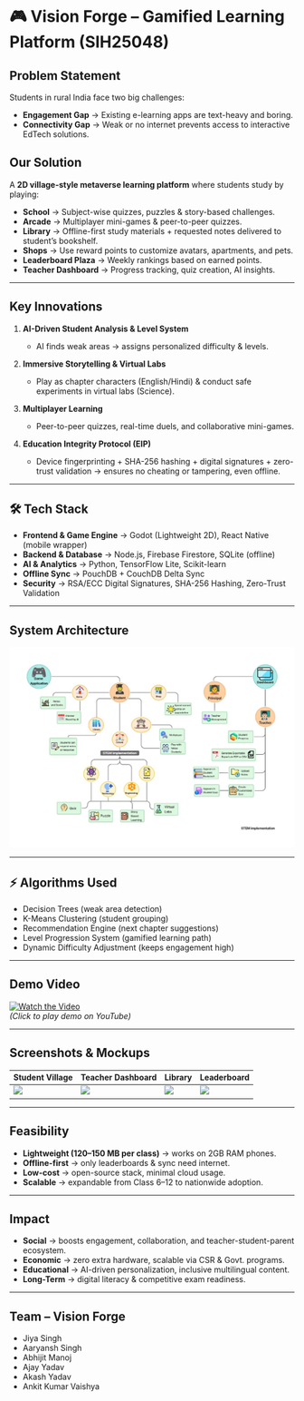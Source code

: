 # 🎮 Vision Forge – Gamified Learning Platform (SIH25048)

## Problem Statement  
Students in rural India face two big challenges:  
- **Engagement Gap** → Existing e-learning apps are text-heavy and boring.  
- **Connectivity Gap** → Weak or no internet prevents access to interactive EdTech solutions.  


## Our Solution  
A **2D village-style metaverse learning platform** where students study by playing:  
- **School** → Subject-wise quizzes, puzzles & story-based challenges.  
- **Arcade** → Multiplayer mini-games & peer-to-peer quizzes.  
- **Library** → Offline-first study materials + requested notes delivered to student’s bookshelf.  
- **Shops** → Use reward points to customize avatars, apartments, and pets.  
- **Leaderboard Plaza** → Weekly rankings based on earned points.  
- **Teacher Dashboard** → Progress tracking, quiz creation, AI insights.  

---

## Key Innovations  
1. **AI-Driven Student Analysis & Level System**  
   - AI finds weak areas → assigns personalized difficulty & levels.  

2. **Immersive Storytelling & Virtual Labs**  
   - Play as chapter characters (English/Hindi) & conduct safe experiments in virtual labs (Science).  

3. **Multiplayer Learning**  
   - Peer-to-peer quizzes, real-time duels, and collaborative mini-games.  

4. **Education Integrity Protocol (EIP)**  
   - Device fingerprinting + SHA-256 hashing + digital signatures + zero-trust validation → ensures no cheating or tampering, even offline.  

---

## 🛠️ Tech Stack  
- **Frontend & Game Engine** → Godot (Lightweight 2D), React Native (mobile wrapper)  
- **Backend & Database** → Node.js, Firebase Firestore, SQLite (offline)  
- **AI & Analytics** → Python, TensorFlow Lite, Scikit-learn  
- **Offline Sync** → PouchDB + CouchDB Delta Sync  
- **Security** → RSA/ECC Digital Signatures, SHA-256 Hashing, Zero-Trust Validation  

---

## System Architecture  
![System Architecture Diagram](Docs/system_architecture.png)  

---

## ⚡ Algorithms Used  
- Decision Trees (weak area detection)  
- K-Means Clustering (student grouping)  
- Recommendation Engine (next chapter suggestions)  
- Level Progression System (gamified learning path)  
- Dynamic Difficulty Adjustment (keeps engagement high)  

---

## Demo Video  
[![Watch the Video](https://img.youtube.com/vi/YOUR_VIDEO_ID/0.jpg)](https://www.youtube.com/watch?v=YOUR_VIDEO_ID)  
*(Click to play demo on YouTube)*  

---

## Screenshots & Mockups  
| Student Village | Teacher Dashboard | Library | Leaderboard |  
|-----------------|-------------------|---------|-------------|  
| ![](docs/village.png) | ![](docs/teacher_dashboard.png) | ![](docs/library.png) | ![](docs/leaderboard.png) |  

---

## Feasibility  
- **Lightweight (120–150 MB per class)** → works on 2GB RAM phones.  
- **Offline-first** → only leaderboards & sync need internet.  
- **Low-cost** → open-source stack, minimal cloud usage.  
- **Scalable** → expandable from Class 6–12 to nationwide adoption.  

---

## Impact  
- **Social** → boosts engagement, collaboration, and teacher-student-parent ecosystem.  
- **Economic** → zero extra hardware, scalable via CSR & Govt. programs.  
- **Educational** → AI-driven personalization, inclusive multilingual content.  
- **Long-Term** → digital literacy & competitive exam readiness.  

---

## Team – Vision Forge  
- Jiya Singh
- Aaryansh Singh
- Abhijit Manoj
- Ajay Yadav
- Akash Yadav
- Ankit Kumar Vaishya     